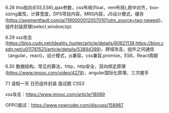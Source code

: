 6.28  this指向(ES5,ES6),ajax参数，css布局(float，rem布局),居中对齐，box-sizing属性，计算宽度，DPS项目内容，MRS内容，JS设计模式，缓存(https://segmentfault.com/a/1190000012057010?utm_source=tag-newest)，组件封装原理(select,window,tip)

6.29  xss攻击(https://blog.csdn.net/Ideality_hunter/article/details/80621138,https://blog.csdn.net/u011781521/article/details/53894399)，跨域攻击，组件之间通信（angular，react)，设计模式，js兼容，css兼容,promise，ES6，React周期

6.30 数据结构，常见的算法，http，http安全，双向绑定原理(https://www.imooc.com/video/4278)，angular国际化原理，三次握手

7.1 请假一天  日历组件封装 面试题 CSS3


xss攻击：https://www.imooc.com/article/18069

OPPO面试：https://www.nowcoder.com/discuss/158987